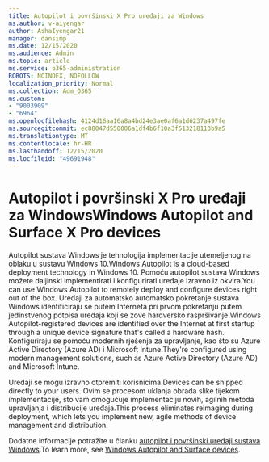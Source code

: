 ```yaml
---
title: Autopilot i površinski X Pro uređaji za Windows
ms.author: v-aiyengar
author: AshaIyengar21
manager: dansimp
ms.date: 12/15/2020
ms.audience: Admin
ms.topic: article
ms.service: o365-administration
ROBOTS: NOINDEX, NOFOLLOW
localization_priority: Normal
ms.collection: Adm_O365
ms.custom:
- "9003909"
- "6964"
ms.openlocfilehash: 4124d16aa16a8a4bd24e3ae0af6a1d6237a497fe
ms.sourcegitcommit: ec88047d550006a1df4b6f10a3f513218113b9a5
ms.translationtype: MT
ms.contentlocale: hr-HR
ms.lasthandoff: 12/15/2020
ms.locfileid: "49691948"
---
```

# <a name="windows-autopilot-and-surface-x-pro-devices"></a><span data-ttu-id="ace34-102">Autopilot i površinski X Pro uređaji za Windows</span><span class="sxs-lookup"><span data-stu-id="ace34-102">Windows Autopilot and Surface X Pro devices</span></span>

<span data-ttu-id="ace34-103">Autopilot sustava Windows je tehnologija implementacije utemeljenog na oblaku u sustavu Windows 10.</span><span class="sxs-lookup"><span data-stu-id="ace34-103">Windows Autopilot is a cloud-based deployment technology in Windows 10.</span></span> <span data-ttu-id="ace34-104">Pomoću autopilot sustava Windows možete daljinski implementirati i konfigurirati uređaje izravno iz okvira.</span><span class="sxs-lookup"><span data-stu-id="ace34-104">You can use Windows Autopilot to remotely deploy and configure devices right out of the box.</span></span> <span data-ttu-id="ace34-105">Uređaji za automatsko automatsko pokretanje sustava Windows identificiraju se putem Interneta pri prvom pokretanju putem jedinstvenog potpisa uređaja koji se zove hardversko raspršivanje.</span><span class="sxs-lookup"><span data-stu-id="ace34-105">Windows Autopilot-registered devices are identified over the Internet at first startup through a unique device signature that's called a hardware hash.</span></span> <span data-ttu-id="ace34-106">Konfiguriraju se pomoću modernih rješenja za upravljanje, kao što su Azure Active Directory (Azure AD) i Microsoft Intune.</span><span class="sxs-lookup"><span data-stu-id="ace34-106">They're configured using modern management solutions, such as Azure Active Directory (Azure AD) and Microsoft Intune.</span></span>

<span data-ttu-id="ace34-107">Uređaji se mogu izravno otpremiti korisnicima.</span><span class="sxs-lookup"><span data-stu-id="ace34-107">Devices can be shipped directly to your users.</span></span> <span data-ttu-id="ace34-108">Ovim se procesom uklanja obrada slike tijekom implementacije, što vam omogućuje implementaciju novih, agilnih metoda upravljanja i distribucije uređaja.</span><span class="sxs-lookup"><span data-stu-id="ace34-108">This process eliminates reimaging during deployment, which lets you implement new, agile methods of device management and distribution.</span></span>

<span data-ttu-id="ace34-109">Dodatne informacije potražite u članku [autopilot i površinski uređaji sustava Windows](https://go.microsoft.com/fwlink/?linkid=2135712).</span><span class="sxs-lookup"><span data-stu-id="ace34-109">To learn more, see [Windows Autopilot and Surface devices](https://go.microsoft.com/fwlink/?linkid=2135712).</span></span>
